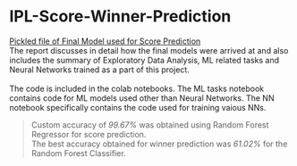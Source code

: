 # IPL-Score-Winner-Prediction

[Pickled file of Final Model used for Score Prediction](https://drive.google.com/file/d/1m-lNx9Z8pPwzBhK-8_4k2wapkfom1LEQ/view?usp=sharing)
<br/>
The report discusses in detail how the final models were arrived at and also includes the summary of Exploratory Data Analysis, ML related tasks and Neural Networks trained as a part of this project. 
<br/>
<br/> The code is included in the colab notebooks. The ML tasks notebook contains code for ML models used other than Neural Networks. The NN notebook specifically contains the code used for training vaious NNs. 
  > Custom accuracy of *99.67%* was obtained using Random Forest Regressor for score prediction. <br/> The best accuracy obtained for winner prediction was *61.02%* for the Random Forest Classifier. 
